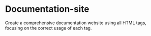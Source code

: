 # Documentation-site
Create a comprehensive documentation website using all HTML tags, focusing on the correct usage of each tag.
